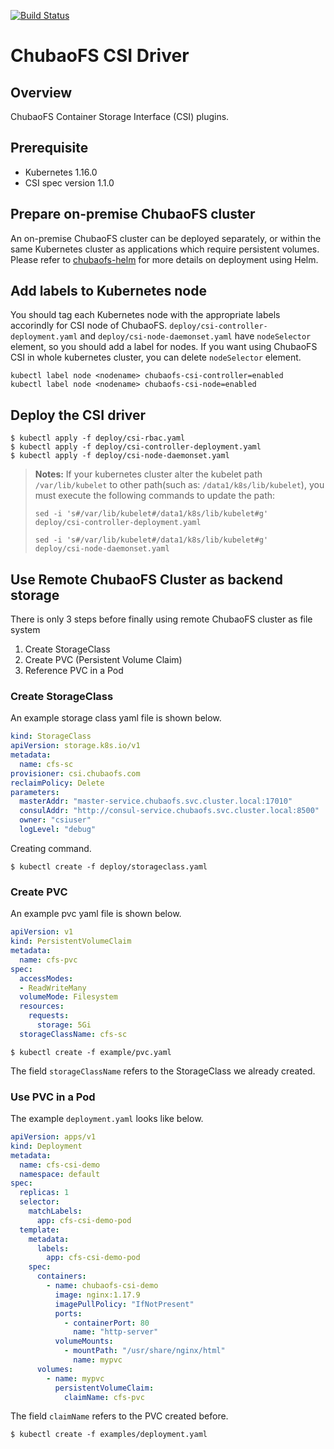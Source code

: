 [![Build Status](https://travis-ci.org/chubaofs/chubaofs-csi.svg?branch=master)](https://travis-ci.org/chubaofs/chubaofs-csi)

# ChubaoFS CSI Driver

## Overview

ChubaoFS Container Storage Interface (CSI) plugins.

## Prerequisite

* Kubernetes 1.16.0
* CSI spec version 1.1.0

## Prepare on-premise ChubaoFS cluster

An on-premise ChubaoFS cluster can be deployed separately, or within the same Kubernetes cluster as applications which require persistent volumes. Please refer to [chubaofs-helm](https://github.com/chubaofs/chubaofs-helm) for more details on deployment using Helm.

## Add labels to Kubernetes node

You should tag each Kubernetes node with the appropriate labels accorindly for CSI node of ChubaoFS.
`deploy/csi-controller-deployment.yaml` and `deploy/csi-node-daemonset.yaml` have `nodeSelector` element, 
so you should add a label for nodes. If you want using ChubaoFS CSI in whole kubernetes cluster, you can delete `nodeSelector` element.

```
kubectl label node <nodename> chubaofs-csi-controller=enabled
kubectl label node <nodename> chubaofs-csi-node=enabled
```

## Deploy the CSI driver

```
$ kubectl apply -f deploy/csi-rbac.yaml
$ kubectl apply -f deploy/csi-controller-deployment.yaml
$ kubectl apply -f deploy/csi-node-daemonset.yaml
```
> **Notes:** If your kubernetes cluster alter the kubelet path `/var/lib/kubelet` to other path(such as: `/data1/k8s/lib/kubelet`), you must execute the following commands to update the path:
>
> `sed -i 's#/var/lib/kubelet#/data1/k8s/lib/kubelet#g'  deploy/csi-controller-deployment.yaml`
>
> `sed -i 's#/var/lib/kubelet#/data1/k8s/lib/kubelet#g'  deploy/csi-node-daemonset.yaml`

## Use Remote ChubaoFS Cluster as backend storage

There is only 3 steps before finally using remote ChubaoFS cluster as file system

1. Create StorageClass
2. Create PVC (Persistent Volume Claim)
3. Reference PVC in a Pod

### Create StorageClass

An example storage class yaml file is shown below.

```yaml
kind: StorageClass
apiVersion: storage.k8s.io/v1
metadata:
  name: cfs-sc
provisioner: csi.chubaofs.com
reclaimPolicy: Delete
parameters:
  masterAddr: "master-service.chubaofs.svc.cluster.local:17010"
  consulAddr: "http://consul-service.chubaofs.svc.cluster.local:8500"
  owner: "csiuser"
  logLevel: "debug"
```

Creating command.

```
$ kubectl create -f deploy/storageclass.yaml
```

### Create PVC

An example pvc yaml file is shown below.

```yaml
apiVersion: v1
kind: PersistentVolumeClaim
metadata:
  name: cfs-pvc
spec:
  accessModes:
  - ReadWriteMany
  volumeMode: Filesystem
  resources:
    requests:
      storage: 5Gi
  storageClassName: cfs-sc
```

```
$ kubectl create -f example/pvc.yaml
```

The field `storageClassName` refers to the StorageClass we already created.

### Use PVC in a Pod

The example `deployment.yaml` looks like below.

```yaml
apiVersion: apps/v1
kind: Deployment
metadata:
  name: cfs-csi-demo
  namespace: default
spec:
  replicas: 1
  selector:
    matchLabels:
      app: cfs-csi-demo-pod
  template:
    metadata:
      labels:
        app: cfs-csi-demo-pod
    spec:
      containers:
        - name: chubaofs-csi-demo
          image: nginx:1.17.9
          imagePullPolicy: "IfNotPresent"
          ports:
            - containerPort: 80
              name: "http-server"
          volumeMounts:
            - mountPath: "/usr/share/nginx/html"
              name: mypvc
      volumes:
        - name: mypvc
          persistentVolumeClaim:
            claimName: cfs-pvc
```

The field `claimName` refers to the PVC created before.
```
$ kubectl create -f examples/deployment.yaml
```
